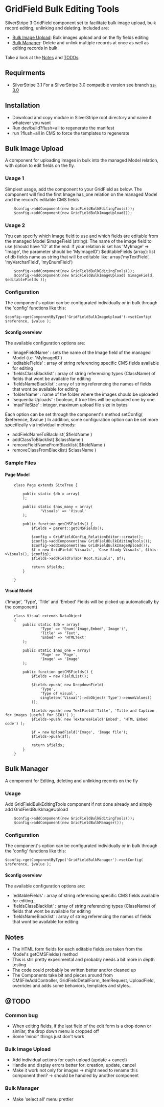 GridField Bulk Editing Tools
============================
SilverStripe 3 GridField component set to facilitate bulk image upload, bulk record editing, unlinking and deleting.
Included are:
* [Bulk Image Upload](#bulk-image-upload): Bulk images upload and on the fly fields editing
* [Bulk Manager](#bulk-manager): Delete and unlink multiple records at once as well as editing records in bulk

Take a look at the [Notes](#notes) and [TODOs](#todo).

## Requirments
* SilverStripe 3.1
For a SilverStripe 3.0 compatible version see branch [ss-3.0](https://github.com/colymba/GridFieldBulkEditingTools/tree/ss-3.0)

## Installation
* Download and copy module in SilverStripe root directory and name it whatever you want
* Run dev/build?flush=all to regenerate the manifest
* run ?flush=all in CMS to force the templates to regenerate

## Bulk Image Upload
A component for uploading images in bulk into the managed Model relation, with option to edit fields on the fly.

### Usage 1
Simplest usage, add the component to your GridField as below. The component will find the first Image has_one relation on the managed Model and the record's editable CMS fields
		
		$config->addComponent(new GridFieldBulkEditingTools());
		$config->addComponent(new GridFieldBulkImageUpload());

### Usage 2
You can specify which Image field to use and which fields are editable from the managed Model
$imageField (string): The name of the image field to use (should have 'ID' at the end: If your relation is set has 'MyImage' => 'Image', the parameter should be 'MyImageID')
$editableFields (array): list of db fields name as string that will be editable like: array('myTextField', 'myVarcharField', 'myEnumField')
		
		$config->addComponent(new GridFieldBulkEditingTools());
		$config->addComponent(new GridFieldBulkImageUpload( $imageField, $editableFields ));

### Configuration
The component's option can be configurated individually or in bulk through the 'config' functions like this:

    $config->getComponentByType('GridFieldBulkImageUpload')->setConfig( $reference, $value );
		
#### $config overview
The available configuration options are:
* 'imageFieldName' : sets the name of the Image field of the managed Model (i.e. 'MyImageID')
* 'editableFields' : array of string referencing specific CMS fields available for editing
* 'fieldsClassBlacklist' : array of string referencing types (ClassName) of fields that wont be available for editing
* 'fieldsNameBlacklist' : array of string referencing the names of fields that wont be available for editing
* 'folderName' : name of the folder where the images should be uploaded
* 'sequentialUploads' : boolean, if true files will be uploaded one by one
* 'maxFileSize' : integer, maximum upload file size in bytes 

Each option can be set through the component's method setConfig( $reference, $value )
In addition, some configuration option can be set more specifically via individual methods:
* addFieldNameToBlacklist( $fieldName )
* addClassToBlacklist( $className )
* removeFieldNameFromBlacklist( $fieldName )
* removeClassFromBlacklist( $className )

### Sample Files

#### Page Model

		class Page extends SiteTree {

			public static $db = array(
			);

			public static $has_many = array(
					'Visuals' => 'Visual'
			);

			public function getCMSFields() {
				$fields = parent::getCMSFields();

				$config = GridFieldConfig_RelationEditor::create();	
				$config->addComponent(new GridFieldBulkEditingTools());
				$config->addComponent(new GridFieldBulkImageUpload());		
				$f = new GridField('Visuals', 'Case Study Visuals', $this->Visuals(), $config);
				$fields->addFieldToTab('Root.Visuals', $f);

				return $fields;
			}

		}

#### Visual Model
('Image', 'Type', 'Title' and 'Embed' Fields will be picked up automatically by the component)

		class Visual extends DataObject
		{
			public static $db = array(
					'Type' => "Enum('Image,Embed','Image')",
					'Title' => 'Text',
					'Embed' => 'HTMLText'
			);

			public static $has_one = array(
					'Page' => 'Page',
					'Image' => 'Image'
			);

			public function getCMSFields() {
				$fields = new FieldList();

				$fields->push( new DropdownField(
					'Type',
					'Type of visual',
					singleton('Visual')->dbObject('Type')->enumValues()
				));

				$fields->push( new TextField('Title', 'Title and Caption for images (useful for SEO)') );
				$fields->push( new TextareaField('Embed', 'HTML Embed code') );		

				$f = new UploadField('Image', 'Image file');				
				$fields->push($f);

				return $fields;
			}
		}

## Bulk Manager
A component for Editing, deleting and unlinking records on the fly

### Usage
Add GridFieldBulkEditingTools component if not done already and simply add GridFieldBulkImageUpload
		
		$config->addComponent(new GridFieldBulkEditingTools());
		$config->addComponent(new GridFieldBulkManager());
		
### Configuration
The component's option can be configurated individually or in bulk through the 'config' functions like this:

    $config->getComponentByType('GridFieldBulkManager')->setConfig( $reference, $value );
		
#### $config overview
The available configuration options are:
* 'editableFields' : array of string referencing specific CMS fields available for editing
* 'fieldsClassBlacklist' : array of string referencing types (ClassName) of fields that wont be available for editing
* 'fieldsNameBlacklist' : array of string referencing the names of fields that wont be available for editing

## Notes
* The HTML form fields for each editable fields are taken from the Model's getCMSFields() method
* This is still pretty experimental and probably needs a bit more in depth testing
* The code could probably be written better and/or cleaned up
* The Components take bit and pieces around from CMSFileAddController, GridFieldDetailForm_ItemRequest, UploadField, overrides and adds some behaviors, templates and styles...

## @TODO

### Common bug
* When editing fields, if the last field of the edit form is a drop down or similar, the drop down menu is cropped off
* Some 'minor' things just don't work

### Bulk Image Upload
* Add individual actions for each upload (update + cancel)
* Handle and display errors better for: creation, update, cancel
* Make it work not only for images -> might need to rename this component then? -> should be handled by another component

### Bulk Manager
* Make 'select all' menu prettier